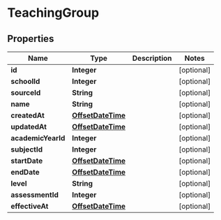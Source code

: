 
# TeachingGroup

## Properties
Name | Type | Description | Notes
------------ | ------------- | ------------- | -------------
**id** | **Integer** |  |  [optional]
**schoolId** | **Integer** |  |  [optional]
**sourceId** | **String** |  |  [optional]
**name** | **String** |  |  [optional]
**createdAt** | [**OffsetDateTime**](OffsetDateTime.md) |  |  [optional]
**updatedAt** | [**OffsetDateTime**](OffsetDateTime.md) |  |  [optional]
**academicYearId** | **Integer** |  |  [optional]
**subjectId** | **Integer** |  |  [optional]
**startDate** | [**OffsetDateTime**](OffsetDateTime.md) |  |  [optional]
**endDate** | [**OffsetDateTime**](OffsetDateTime.md) |  |  [optional]
**level** | **String** |  |  [optional]
**assessmentId** | **Integer** |  |  [optional]
**effectiveAt** | [**OffsetDateTime**](OffsetDateTime.md) |  |  [optional]



